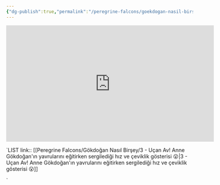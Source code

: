```yaml
---
{"dg-publish":true,"permalink":"/peregrine-falcons/goekdogan-nasil-birsey/3-ucan-av-anne-goekdogan-in-yavrularini-egitirken-sergiledigi-hiz-ve-ceviklik-goesterisi/"}
---
```


<iframe width="560" height="315" src="https://www.youtube.com/embed/WGjs5vvbHSQ?si=KoUPIuE8pX7NQSH0" title="YouTube video player" frameborder="0" allow="accelerometer; autoplay; clipboard-write; encrypted-media; gyroscope; picture-in-picture; web-share" referrerpolicy="strict-origin-when-cross-origin" allowfullscreen></iframe>

`LIST link:: [[Peregrine Falcons/Gökdoğan Nasıl Birşey/3 - Uçan Av! Anne Gökdoğan'ın yavrularını eğitirken sergilediği hız ve çeviklik gösterisi 😮\|3 - Uçan Av! Anne Gökdoğan'ın yavrularını eğitirken sergilediği hız ve çeviklik gösterisi 😮]]

`